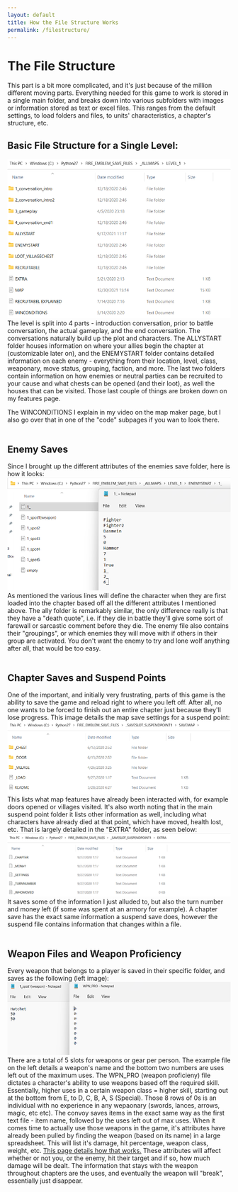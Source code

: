 ```yaml
---
layout: default
title: How the File Structure Works
permalink: /filestructure/
---
```

# The File Structure

This part is a bit more complicated, and it's just because of the million different moving parts. Everything needed for this game to work is stored in a single main folder, and breaks down into various subfolders with images or information stored as text or excel files. This ranges from the default settings, to load folders and files, to units' characteristics, a chapter's structure, etc.

## Basic File Structure for a Single Level:
<img src="/assets/allmaps level.png" alt="">
<br>
The level is split into 4 parts - introduction conversation, prior to battle conversation, the actual gameplay, and the end conversation. The conversations naturally build up the plot and characters. The ALLYSTART folder houses information on where your allies begin the chapter at (customizable later on), and the ENEMYSTART folder contains detailed information on each enemy - everything from their location, level, class, weaponary, move status, grouping, faction, and more. The last two folders contain information on how enemies or neutral parties can be recruited to your cause and what chests can be opened (and their loot), as well the houses that can be visited. Those last couple of things are broken down on my features page.

The WINCONDITIONS I explain in my video on the map maker page, but I also go over that in one of the "code" subpages if you wan to look there.
<br>
<br>

## Enemy Saves
Since I brought up the different attributes of the enemies save folder, here is how it looks:
<img src="/assets/enemy load for new map.png" alt="">
<br>
As mentioned the various lines will define the character when they are first loaded into the chapter based off all the different attributes I mentioned above. The ally folder is remarkably similar, the only difference really is that they have a "death quote", i.e. if they die in battle they'll give some sort of farewall or sarcastic comment before they die. The enemy file also contains their "groupings", or which enemies they will move with if others in their group are activated. You don't want the enemy to try and lone wolf anything after all, that would be too easy.
<br>
<br>

## Chapter Saves and Suspend Points
One of the important, and initially very frustrating, parts of this game is the ability to save the game and reload right to where you left off. After all, no one wants to be forced to finish out an entire chapter just because they'll lose progress.  This image details the map save settings for a suspend point:
<img src="/assets/suspend savemap folder.png" alt="">
<br>
This lists what map features have already been interacted with, for example doors opened or villages visited. It's also worth noting that in the main suspend point folder it lists other information as well, including what characters have already died at that point, which have moved, health lost, etc.
That is largely detailed in the "EXTRA" folder, as seen below:
<img src="/assets/suspend info.png" alt="">
<br>
It saves some of the information I just alluded to, but also the turn number and money left (if some was spent at an armory for example). A chapter save has the exact same information a suspend save does, however the suspend file contains information that changes within a file.
<br>
<br>

## Weapon Files and Weapon Proficiency
Every weapon that belongs to a player is saved in their specific folder, and saves as the following (left image):
<img src="/assets/weapon save and wpn proficiency.png" alt="">
There are a total of 5 slots for weapons or gear per person. The example file on the left details a weapon's name and the bottom two numbers are uses left out of the maximum uses. The WPN_PRO (weapon proficieny) file dictates a character's ability to use weapons based off the required skill. Essentially, higher uses in a certain weapon class = higher skill, starting out at the bottom from E, to D, C, B, A, S (Special). Those 8 rows of 0s is an individual with no experience in any wepaonary (swords, lances, arrows, magic, etc etc). The convoy saves items in the exact same way as the first text file - item name, followed by the uses left out of max uses. When it comes time to actually use those weapons in the game, it's attributes have already been pulled by finding the weapon (based on its name) in a large spreadsheet. This will list it's damage, hit percentage, weapon class, weight, etc. [This page details how that works.](/code/loading_from_spreadsheets) These attributes will affect whether or not you, or the enemy, hit their target and if so, how much damage will be dealt. The information that stays with the weapon throughout chapters are the uses, and eventually the weapon will "break", essentially just disappear.

